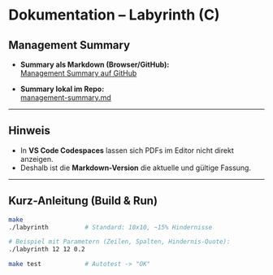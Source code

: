 # Dokumentation – Labyrinth (C)

## Management Summary

- **Summary als Markdown (Browser/GitHub):**  
  [Management Summary auf GitHub](https://github.com/SalihSan54/PROT-B/blob/main/Labyrinth/docs/management-summary.md)

- **Summary lokal im Repo:**  
  [management-summary.md](./management-summary.md)

---

## Hinweis
- In **VS Code Codespaces** lassen sich PDFs im Editor nicht direkt anzeigen.  
- Deshalb ist die **Markdown-Version** die aktuelle und gültige Fassung.  

---

## Kurz-Anleitung (Build & Run)

```bash
make
./labyrinth          # Standard: 10x10, ~15% Hindernisse

# Beispiel mit Parametern (Zeilen, Spalten, Hindernis-Quote):
./labyrinth 12 12 0.2

make test            # Autotest -> "OK"
